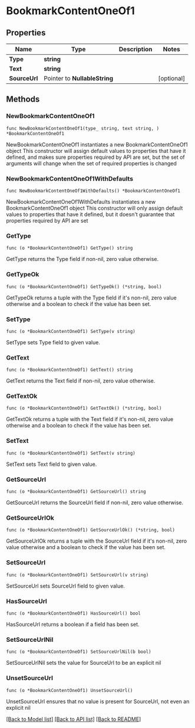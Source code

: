 # BookmarkContentOneOf1

## Properties

Name | Type | Description | Notes
------------ | ------------- | ------------- | -------------
**Type** | **string** |  | 
**Text** | **string** |  | 
**SourceUrl** | Pointer to **NullableString** |  | [optional] 

## Methods

### NewBookmarkContentOneOf1

`func NewBookmarkContentOneOf1(type_ string, text string, ) *BookmarkContentOneOf1`

NewBookmarkContentOneOf1 instantiates a new BookmarkContentOneOf1 object
This constructor will assign default values to properties that have it defined,
and makes sure properties required by API are set, but the set of arguments
will change when the set of required properties is changed

### NewBookmarkContentOneOf1WithDefaults

`func NewBookmarkContentOneOf1WithDefaults() *BookmarkContentOneOf1`

NewBookmarkContentOneOf1WithDefaults instantiates a new BookmarkContentOneOf1 object
This constructor will only assign default values to properties that have it defined,
but it doesn't guarantee that properties required by API are set

### GetType

`func (o *BookmarkContentOneOf1) GetType() string`

GetType returns the Type field if non-nil, zero value otherwise.

### GetTypeOk

`func (o *BookmarkContentOneOf1) GetTypeOk() (*string, bool)`

GetTypeOk returns a tuple with the Type field if it's non-nil, zero value otherwise
and a boolean to check if the value has been set.

### SetType

`func (o *BookmarkContentOneOf1) SetType(v string)`

SetType sets Type field to given value.


### GetText

`func (o *BookmarkContentOneOf1) GetText() string`

GetText returns the Text field if non-nil, zero value otherwise.

### GetTextOk

`func (o *BookmarkContentOneOf1) GetTextOk() (*string, bool)`

GetTextOk returns a tuple with the Text field if it's non-nil, zero value otherwise
and a boolean to check if the value has been set.

### SetText

`func (o *BookmarkContentOneOf1) SetText(v string)`

SetText sets Text field to given value.


### GetSourceUrl

`func (o *BookmarkContentOneOf1) GetSourceUrl() string`

GetSourceUrl returns the SourceUrl field if non-nil, zero value otherwise.

### GetSourceUrlOk

`func (o *BookmarkContentOneOf1) GetSourceUrlOk() (*string, bool)`

GetSourceUrlOk returns a tuple with the SourceUrl field if it's non-nil, zero value otherwise
and a boolean to check if the value has been set.

### SetSourceUrl

`func (o *BookmarkContentOneOf1) SetSourceUrl(v string)`

SetSourceUrl sets SourceUrl field to given value.

### HasSourceUrl

`func (o *BookmarkContentOneOf1) HasSourceUrl() bool`

HasSourceUrl returns a boolean if a field has been set.

### SetSourceUrlNil

`func (o *BookmarkContentOneOf1) SetSourceUrlNil(b bool)`

 SetSourceUrlNil sets the value for SourceUrl to be an explicit nil

### UnsetSourceUrl
`func (o *BookmarkContentOneOf1) UnsetSourceUrl()`

UnsetSourceUrl ensures that no value is present for SourceUrl, not even an explicit nil

[[Back to Model list]](../README.md#documentation-for-models) [[Back to API list]](../README.md#documentation-for-api-endpoints) [[Back to README]](../README.md)



